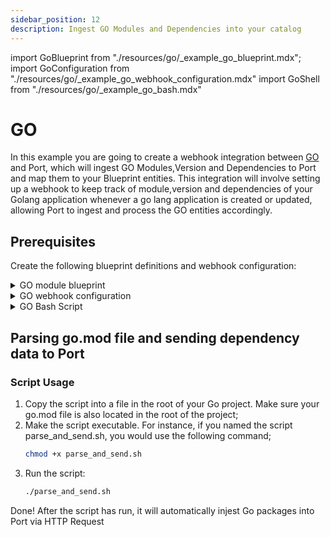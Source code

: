 ```yaml
---
sidebar_position: 12
description: Ingest GO Modules and Dependencies into your catalog
---
```


import GoBlueprint from "./resources/go/\_example_go_blueprint.mdx";
import GoConfiguration from "./resources/go/\_example_go_webhook_configuration.mdx"
import GoShell from "./resources/go/\_example_go_bash.mdx"

# GO

In this example you are going to create a webhook integration between [GO](https://go.dev/) and Port, which will ingest GO Modules,Version and Dependencies to Port and map them to your Blueprint entities. This integration will involve setting up a webhook to keep track of module,version and dependencies of your Golang application whenever a go lang application is created or updated, allowing Port to ingest and process the GO entities accordingly.

## Prerequisites

Create the following blueprint definitions and webhook configuration:

<details>
<summary>GO module blueprint</summary>
<GoBlueprint/>
</details>

<details>
<summary>GO webhook configuration</summary>
<GoConfiguration/>
</details>

<details>
<summary>GO Bash Script</summary>
<GoShell/>
</details>

## Parsing go.mod file and sending dependency data to Port

### Script Usage

1. Copy the script into a file in the root of your Go project. Make sure your go.mod file is also located in the root of the project;
2. Make the script executable. For instance, if you named the script parse_and_send.sh, you would use the following command;
   ```bash showLineNumbers
   chmod +x parse_and_send.sh
   ```
3. Run the script:
   ```bash showLineNumbers
   ./parse_and_send.sh
   ```

Done! After the script has run, it will automatically injest Go packages into Port via HTTP Request
